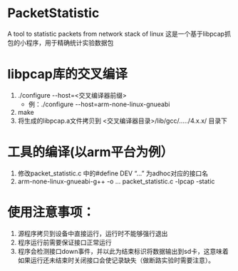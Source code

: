PacketStatistic
===============

A tool to statistic packets from network stack of linux
这是一个基于libpcap抓包的小程序，用于精确统计实验数据包

# libpcap库的交叉编译
 1. ./configure --host=<交叉编译器前缀>
     * 例：./configure --host=arm-none-linux-gnueabi
 2. make
 3. 将生成的libpcap.a文件拷贝到 <交叉编译器目录>/lib/gcc/...../4.x.x/ 目录下
 
 
# 工具的编译(以arm平台为例）
 1. 修改packet_statistic.c 中的#define DEV “...” 为adhoc对应的接口名
 2. arm-none-linux-gnueabi-g++ -o ...  packet_statistic.c -lpcap -static
 
 
# 使用注意事项：
 1. 源程序拷贝到设备中直接运行，运行时不能够强行退出
 2. 程序运行前需要保证接口正常运行
 3. 程序会检测接口down事件，并以此为结束标识将数据输出到sd卡，这意味着如果运行还未结束时关闭接口会使记录缺失（做断路实验时需要注意）。
